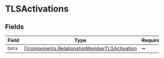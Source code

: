 # TLSActivations


## Fields

| Field                                                                                                      | Type                                                                                                       | Required                                                                                                   | Description                                                                                                |
| ---------------------------------------------------------------------------------------------------------- | ---------------------------------------------------------------------------------------------------------- | ---------------------------------------------------------------------------------------------------------- | ---------------------------------------------------------------------------------------------------------- |
| `Data`                                                                                                     | [][components.RelationshipMemberTLSActivation](../../models/components/relationshipmembertlsactivation.md) | :heavy_minus_sign:                                                                                         | N/A                                                                                                        |